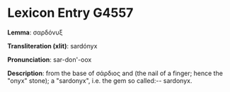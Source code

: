 # Lexicon Entry G4557

**Lemma**: σαρδόνυξ

**Transliteration (xlit)**: sardónyx

**Pronunciation**: sar-don'-oox

**Description**:
from the base of σάρδιος and  (the nail of a finger; hence the "onyx" stone); a "sardonyx", i.e. the gem so called:-- sardonyx.
